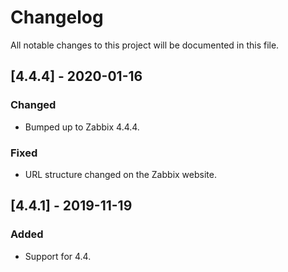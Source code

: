 # Changelog
All notable changes to this project will be documented in this file.

## [4.4.4] - 2020-01-16
### Changed
- Bumped up to Zabbix 4.4.4.
### Fixed
- URL structure changed on the Zabbix website.

## [4.4.1] - 2019-11-19
### Added
- Support for 4.4.
